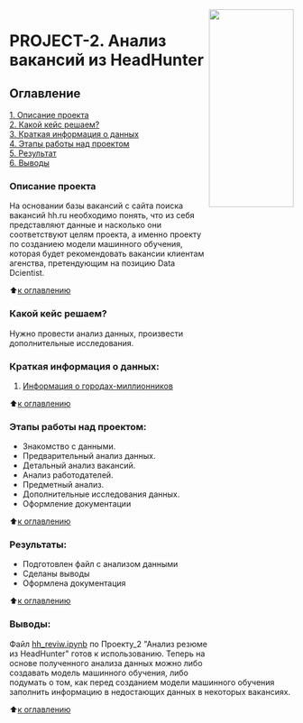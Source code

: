 <img align="right" src=./images/head_hunter.png width=150px height=30%> 

# PROJECT-2. Анализ вакансий из HeadHunter      

## Оглавление  
[1. Описание проекта](https://github.com/Tatiana-Davydova/sf_data_science/tree/main/Skillfactory/PROJECT_2%20Head%20Hunter/README.md#Описание-проекта)  
[2. Какой кейс решаем?](https://github.com/Tatiana-Davydova/sf_data_science/tree/main/Skillfactory/PROJECT_2%20Head%20Hunter/README.md#Какой-кейс-решаем?)  
[3. Краткая информация о данных](https://github.com/Tatiana-Davydova/sf_data_science/tree/main/Skillfactory/PROJECT_2%20Head%20Hunter/README.md#Краткая-информация-о-данных:)  
[4. Этапы работы над проектом](https://github.com/Tatiana-Davydova/sf_data_science/tree/main/Skillfactory/PROJECT_2%20Head%20Hunter/README.md#Этапы-работы-над-проектом:)  
[5. Результат](https://github.com/Tatiana-Davydova/sf_data_science/tree/main/Skillfactory/PROJECT_2%20Head%20Hunter/README.md#Результаты:)    
[6. Выводы](https://github.com/Tatiana-Davydova/sf_data_science/tree/main/Skillfactory/PROJECT_2%20Head%20Hunter/README.md#Выводы:) 

### Описание проекта    
На основании базы вакансий с сайта поиска вакансий hh.ru необходимо понять, что из себя представляют данные и насколько они соответствуют целям проекта, а именно проекту по созданиею модели машинного обучения, которая будет рекомендовать вакансии клиентам агенства, претендующим на позицию Data Dcientist. 

:arrow_up:[к оглавлению](https://github.com/Tatiana-Davydova/sf_data_science/tree/main/Skillfactory/PROJECT_2%20Head%20Hunter/README.md#Оглавление)


### Какой кейс решаем?    
Нужно провести анализ данных, произвести дополнительные исследования.

### Краткая информация о данных:
1. [Информация о городах-миллионников](https://ru.wikipedia.org/wiki/%D0%93%D0%BE%D1%80%D0%BE%D0%B4%D0%B0-%D0%BC%D0%B8%D0%BB%D0%BB%D0%B8%D0%BE%D0%BD%D0%B5%D1%80%D1%8B_%D0%A0%D0%BE%D1%81%D1%81%D0%B8%D0%B8)
  
:arrow_up:[к оглавлению](https://github.com/Tatiana-Davydova/sf_data_science/tree/main/Skillfactory/PROJECT_2%20Head%20Hunter/README.md#Оглавление)


### Этапы работы над проектом:  
- Знакомство с данными.
- Предварительный анализ данных.
- Детальный анализ вакансий.
- Анализ работодателей.
- Предметный анализ.
- Дополнительные исследования данных.
- Оформление документации

:arrow_up:[к оглавлению](https://github.com/Tatiana-Davydova/sf_data_science/tree/main/Skillfactory/PROJECT_2%20Head%20Hunter/README.md#Оглавление)


### Результаты:  
- Подготовлен файл с анализом данными 
- Сделаны выводы
- Оформлена документация

:arrow_up:[к оглавлению](https://github.com/Tatiana-Davydova/sf_data_science/tree/main/Skillfactory/PROJECT_2%20Head%20Hunter/README.md#Оглавление)


### Выводы:  
Файл [hh_reviw.ipynb](https://github.com/Tatiana-Davydova/sf_data_science/tree/main/Skillfactory/PROJECT_2%20Head%20Hunter/hh_review.ipynb) по Проекту_2 "Анализ резюме из HeadHunter" готов к использованию. 
Теперь на основе полученного анализа данных можно либо создавать модель машинного обучения, либо подумать о том, как перед созданием модели машинного обучения заполнить информацию в недостающих данных в некоторых вакансиях.

:arrow_up:[к оглавлению](https://github.com/Tatiana-Davydova/sf_data_science/tree/main/Skillfactory/PROJECT_2%20Head%20Hunter/README.md#Оглавление)